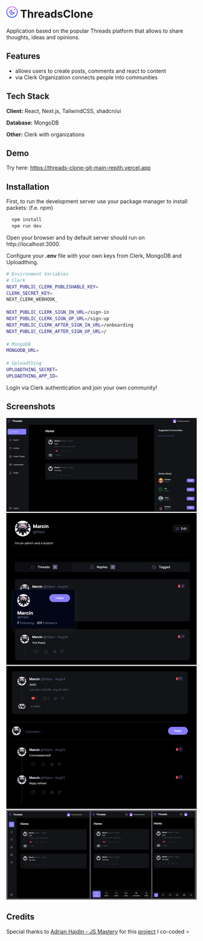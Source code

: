 
# <img src="https://github.com/Repith/threads-clone/blob/main/public/logo.svg" width=30px height=auto alt="Logo"> ThreadsClone 



Application based on the popular Threads platform that allows to share thoughts, ideas and opinions. 


## Features

- allows users to create posts, comments and react to content
- via Clerk Organization connects people into communities


## Tech Stack

**Client:** React, Next.js, TailwindCSS, shadcn/ui

**Database:** MongoDB

**Other:** Clerk with organizations

## Demo

Try here: https://threads-clone-git-main-repith.vercel.app


## Installation

First, to run the development server use your package manager to install packets: (f.e. npm)

```bash 
  npm install
  npm run dev
```
Open your browser and by default server should run on http://localhost:3000.

Configure your **.env** file with your own keys from Clerk, MongoDB and Uploadthing.

```bash
# Environment Variables
# Clerk
NEXT_PUBLIC_CLERK_PUBLISHABLE_KEY=
CLERK_SECRET_KEY=
NEXT_CLERK_WEBHOOK_

NEXT_PUBLIC_CLERK_SIGN_IN_URL=/sign-in
NEXT_PUBLIC_CLERK_SIGN_UP_URL=/sign-up
NEXT_PUBLIC_CLERK_AFTER_SIGN_IN_URL=/onboarding
NEXT_PUBLIC_CLERK_AFTER_SIGN_UP_URL=/

# MongoDB
MONGODB_URL=

# Uploadthing
UPLOADTHING_SECRET=
UPLOADTHING_APP_ID=
```

Login via Clerk authentication and join your own community!

## Screenshots

![Main](https://github.com/Repith/Repith/blob/main/public/Threads/main.png)
![User profile](https://github.com/Repith/Repith/blob/main/public/Threads/profile.png)
![Comments and reactions](https://github.com/Repith/Repith/blob/main/public/Threads/comments.png)
![Responsivness](https://github.com/Repith/Repith/blob/main/public/Threads/responsive.png)


## Credits

Special thanks to [Adrian Hajdin - JS Mastery](https://github.com/adrianhajdin) for this [project](https://github.com/adrianhajdin/threads) I co-coded :star: 

